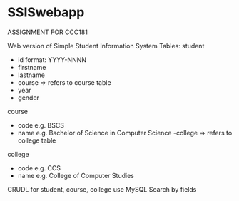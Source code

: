 # SSISwebapp

ASSIGNMENT FOR CCC181

Web version of Simple Student Information System
Tables:
student
- id  format: YYYY-NNNN
- firstname
- lastname
- course => refers to course table
- year
- gender

course
- code  e.g. BSCS
- name e.g. Bachelor of Science in Computer Science
-college => refers to college table

college
- code e.g. CCS
- name e.g. College of Computer Studies

CRUDL for student, course, college
use MySQL
Search by fields
